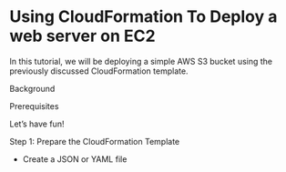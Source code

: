 # Using CloudFormation To Deploy a web server on EC2

In this tutorial, we will be deploying a simple AWS S3 bucket using the previously discussed CloudFormation template. 
 
 Background
 
 
 
 Prerequisites
 
 Let’s have fun!

 Step 1: Prepare the CloudFormation Template
 
 - Create a JSON or YAML file 